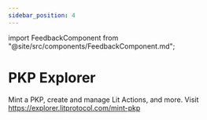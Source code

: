 ```yaml
---
sidebar_position: 4
---
```


import FeedbackComponent from "@site/src/components/FeedbackComponent.md";

# PKP Explorer

Mint a PKP, create and manage Lit Actions, and more. Visit https://explorer.litprotocol.com/mint-pkp
<FeedbackComponent/>
